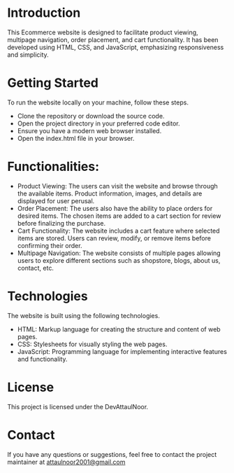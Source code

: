 # Introduction
This Ecommerce website is designed to facilitate product viewing, multipage navigation, order placement, and cart functionality. It has been developed using HTML, CSS, and JavaScript, emphasizing responsiveness and simplicity.

# Getting Started
To run the website locally on your machine, follow these steps.
- Clone the repository or download the source code.
- Open the project directory in your preferred code editor.
- Ensure you have a modern web browser installed.
- Open the index.html file in your browser.

# Functionalities:
- Product Viewing: The users can visit the website and browse through the available items. Product information, images, and details are displayed for user perusal.
- Order Placement: The users also have the ability to place orders for desired items. The chosen items are added to a cart section for review before finalizing the purchase.
- Cart Functionality: The website includes a cart feature where selected items are stored. Users can review, modify, or remove items before confirming their order.
- Multipage Navigation: The website consists of multiple pages allowing users to explore different sections such as shopstore, blogs, about us, contact, etc.

# Technologies
The website is built using the following technologies.
- HTML: Markup language for creating the structure and content of web pages.
- CSS: Stylesheets for visually styling the web pages.
- JavaScript: Programming language for implementing interactive features and functionality.

# License
This project is licensed under the DevAttaulNoor.

# Contact
If you have any questions or suggestions, feel free to contact the project maintainer at attaulnoor2001@gmail.com
